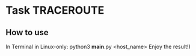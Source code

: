 # Task TRACEROUTE

## How to use
In Terminal in Linux-only: python3 __main__.py <host_name>
Enjoy the result!)
